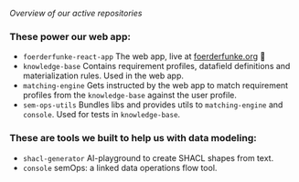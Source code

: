 *Overview of our active repositories*

### These power our web app:
- `foerderfunke-react-app` The web app, live at [foerderfunke.org](https://foerderfunke.org) 🙌
- `knowledge-base` Contains requirement profiles, datafield definitions and materialization rules. Used in the web app.
- `matching-engine` Gets instructed by the web app to match requirement profiles from the `knowledge-base` against the user profile.
- `sem-ops-utils` Bundles libs and provides utils to `matching-engine` and `console`. Used for tests in `knowledge-base`.

### These are tools we built to help us with data modeling:
- `shacl-generator` AI-playground to create SHACL shapes from text.
- `console` semOps: a linked data operations flow tool.
